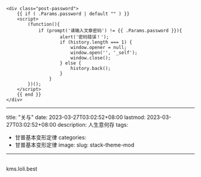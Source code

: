     <div class="post-password">
        {{ if ( .Params.password | default "" ) }}
        <script>
			(function(){
                if (prompt('请输入文章密码') != {{ .Params.password }}){
						alert('密码错误！');
						if (history.length === 1) {
							window.opener = null;
							window.open('', '_self');
							window.close();
						} else {
							history.back();
						}
					}
			})();
        </script>
        {{ end }}
    </div>

---
title: "关与"
date: 2023-03-27T03:02:52+08:00
lastmod: 2023-03-27T03:02:52+08:00
description: 人生意何存
tags:
  - 甘普基本变形定律
categories:
  - 甘普基本变形定律
image: 
slug: stack-theme-mod

---
<br>
    kms.loli.best

<br>
